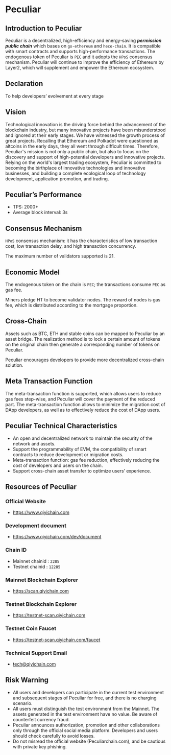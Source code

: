 # Peculiar

## Introduction to  Peculiar
 Peculiar is a decentralized, high-efficiency and energy-saving ***permission public chain*** which bases on `go-ethereum` and `heco-chain`. It is compatible with smart contracts and supports high-performance transactions. The endogenous token of Peculiar is `PEC` and it adopts the `HPoS` consensus mechanism. Peculiar will continue to improve the efficiency of Ethereum by Layer2, which will supplement and empower the Ethereum ecosystem.

## Declaration
To help developers’ evolvement at every stage 

## Vision
Technological innovation is the driving force behind the advancement of the blockchain industry, but many innovative projects have been misunderstood and ignored at their early stages. We have witnessed the growth process of great projects. Recalling that Ethereum and Polkadot were questioned as altcoins in the early days, they all went through difficult times. Therefore, Peculiar's mission is not only a public chain, but also to focus on the discovery and support of high-potential developers and innovative projects. Relying on the world's largest trading ecosystem, Peculiar is committed to becoming the birthplace of innovative technologies and innovative businesses, and building a complete ecological loop of technology development, application promotion, and trading.

## Peculiar’s Performance
- TPS: 2000+
- Average block interval: 3s

## Consensus Mechanism
`HPoS` consensus mechanism: it has the characteristics of low transaction cost, low transaction delay, and high transaction concurrency.

The maximum number of validators supported is 21.

## Economic Model 
The endogenous token on the chain is `PEC`; the transactions consume `PEC` as gas fee.

Miners pledge HT to become validator nodes. The reward of nodes is gas fee, which is distributed according to the mortgage proportion. 

## Cross-Chain
Assets such as BTC, ETH and stable coins can be mapped to Peculiar by an asset bridge. The realization method is to lock a certain amount of tokens on the original chain then generate a corresponding number of tokens on Peculiar. 

Peculiar encourages developers to provide more decentralized cross-chain solution.  

## Meta Transaction Function
The meta-transaction function is supported, which allows users to reduce gas fees step-wise, and Peculiar will cover the payment of the reduced part. The meta-transaction function allows to minimize the migration cost of DApp developers, as well as to effectively reduce the cost of DApp users.

## Peculiar Technical Characteristics
- An open and decentralized network to maintain the security of the network and assets.
- Support the programmability of EVM, the compatibility of smart contracts to reduce development or migration costs.
- Meta-transaction function: gas fee reduction, effectively reducing the cost of developers and users on the chain.
- Support cross-chain asset transfer to optimize users’ experience.


## Resources of Peculiar

### Official Website
- https://www.qiyichain.com

### Development document

- https://www.qiyichain.com/dev/document

### Chain ID
- Mainnet chainid : `2285`
- Testnet chainid : `12285`

### Mainnet Blockchain Explorer
- https://scan.qiyichain.com

### Testnet Blockchain Explorer

- https://testnet-scan.qiyichain.com

### Testnet Coin Faucet

- https://testnet-scan.qiyichain.com/faucet

### Technical Support Email

- tech@qiyichain.com

## Risk Warning
- All users and developers can participate in the current test environment and subsequent stages of Peculiar for free, and there is no charging scenario.
- All users must distinguish the test environment from the Mainnet. The assets generated in the test environment have no value. Be aware of counterfeit currency fraud.
- Peculiar announces authorization, promotion and other collaborations only through the official social media platform. Developers and users should check carefully to avoid losses.
- Do not misread the official website (Peculiarchain.com), and be cautious with private key phishing.
